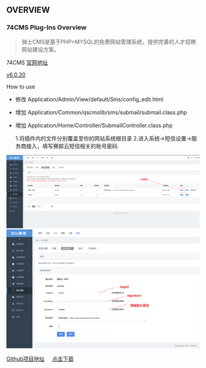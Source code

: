 ## OVERVIEW

### 74CMS Plug-Ins Overview

>骑士CMS是基于PHP+MYSQL的免费网站管理系统，提供完善的人才招聘网站建设方案。

74CMS  [官网地址](https://www.74cms.com)

[v6.0.20](https://github.com/submail-developers/74cms_sms/archive/master.zip)

How to use


+	修改 Application/Admin/View/default/Sms/config_edit.html
+	增加 Application/Common/qscmslib/sms/submail/submail.class.php
+ 	增加 Application/Home/Controller/SubmailController.class.php


	1.将插件内的文件分别覆盖至你的网站系统根目录
	2.进入系统->短信设置->服务商接入，填写赛邮云短信相关的账号密码


![Submail](./markdown/1.png)
![Submail](./markdown/2.png)

[Github项目地址](https://github.com/submail-developers/74cms_sms) &nbsp;&nbsp;&nbsp; [点击下载](https://github.com/submail-developers/74cms_sms/archive/master.zip)
